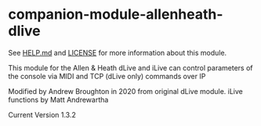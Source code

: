 # companion-module-allenheath-dlive

See [HELP.md](HELP.md) and [LICENSE](LICENSE) for more information about this module.

This module for the Allen & Heath dLive and iLive can control parameters of the console
via MIDI and TCP (dLive only) commands over IP

Modified by Andrew Broughton in 2020 from original dLive module. 
iLive functions by Matt Andrewartha

Current Version 1.3.2
